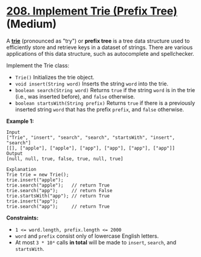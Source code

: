 # [208. Implement Trie (Prefix Tree)][link] (Medium)

[link]: https://leetcode.com/problems/implement-trie-prefix-tree/

A [**trie**](https://en.wikipedia.org/wiki/Trie) (pronounced as "try") or **prefix tree** is a tree
data structure used to efficiently store and retrieve keys in a dataset of strings. There are
various applications of this data structure, such as autocomplete and spellchecker.

Implement the Trie class:

- `Trie()` Initializes the trie object.
- `void insert(String word)` Inserts the string `word` into the trie.
- `boolean search(String word)` Returns `true` if the string `word` is in the trie (i.e., was
inserted before), and `false` otherwise.
- `boolean startsWith(String prefix)` Returns `true` if there is a previously inserted string `word`
that has the prefix `prefix`, and `false` otherwise.

**Example 1:**

```
Input
["Trie", "insert", "search", "search", "startsWith", "insert", "search"]
[[], ["apple"], ["apple"], ["app"], ["app"], ["app"], ["app"]]
Output
[null, null, true, false, true, null, true]

Explanation
Trie trie = new Trie();
trie.insert("apple");
trie.search("apple");   // return True
trie.search("app");     // return False
trie.startsWith("app"); // return True
trie.insert("app");
trie.search("app");     // return True
```

**Constraints:**

- `1 <= word.length, prefix.length <= 2000`
- `word` and `prefix` consist only of lowercase English letters.
- At most `3 * 10⁴` calls **in total** will be made to `insert`, `search`, and `startsWith`.
